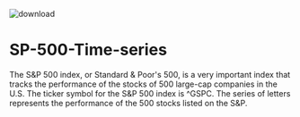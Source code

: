 ![download](https://github.com/TariqAi/SP-500-Time-series/assets/145915009/9df139d4-b2ec-4408-8885-daa6b6cb4558)


# SP-500-Time-series
The S&amp;P 500 index, or Standard &amp; Poor's 500, is a very important index that tracks the performance of the stocks of 500 large-cap companies in the U.S. The ticker symbol for the S&amp;P 500 index is ^GSPC. The series of letters represents the performance of the 500 stocks listed on the S&amp;P.
